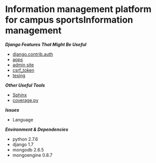 Information management platform for campus sportsInformation management
=======================================================================

***Django Features That Might Be Useful***

* [django.contrib.auth](https://docs.djangoproject.com/en/1.7/topics/auth/#module-django.contrib.auth)
* [apps](https://docs.djangoproject.com/en/1.7/ref/applications/)
* [admin site](https://docs.djangoproject.com/en/1.7/ref/contrib/admin/)
* [csrf_token](https://docs.djangoproject.com/en/1.7/ref/contrib/csrf/)
* [tesing](https://docs.djangoproject.com/en/1.7/topics/testing/)

***Other Useful Tools***

* [Sphinx](https://pypi.python.org/pypi/Sphinx/1.3b1)
* [coverage.py](http://nedbatchelder.com/code/coverage/)

***Issues***

* Language

***Environment & Dependencies***

* python 2.7.6
* django 1.7
* mongodb 2.6.5
* mongoengine 0.8.7
